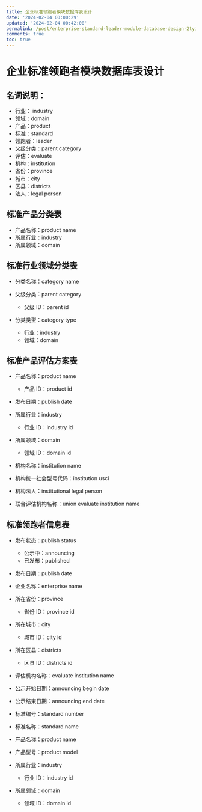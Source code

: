 ```yaml
---
title: 企业标准领跑者模块数据库表设计
date: '2024-02-04 00:00:29'
updated: '2024-02-04 00:42:00'
permalink: /post/enterprise-standard-leader-module-database-design-2tyigy.html
comments: true
toc: true
---
```


# 企业标准领跑者模块数据库表设计

## 名词说明：

* 行业： industry
* 领域：domain
* 产品：product
* 标准：standard
* 领跑者：leader
* 父级分类：parent category
* 评估：evaluate
* 机构：institution
* 省份：province
* 城市：city
* 区县：districts
* 法人：legal person

## 标准产品分类表

* 产品名称：product name
* 所属行业：industry
* 所属领域：domain

## 标准行业领域分类表

* 分类名称：category name
* 父级分类：parent category

  * 父级 ID：parent id
* 分类类型：category type

  * 行业：industry
  * 领域：domain

## 标准产品评估方案表

* 产品名称：product name

  * 产品 ID：product id
* 发布日期：publish date
* 所属行业：industry

  * 行业 ID：industry id
* 所属领域：domain

  * 领域 ID：domain id
* 机构名称：institution name
* 机构统一社会型号代码：institution usci
* 机构法人：institutional legal person
* 联合评估机构名称：union evaluate institution name

## 标准领跑者信息表

* 发布状态：publish status

  * 公示中：announcing
  * 已发布：published
* 发布日期：publish date
* 企业名称：enterprise name
* 所在省份：province

  * 省份 ID：province id
* 所在城市：city

  * 城市 ID：city id
* 所在区县：districts

  * 区县 ID：districts id
* 评估机构名称：evaluate institution name
* 公示开始日期：announcing begin date
* 公示结束日期：announcing end date
* 标准编号：standard number
* 标准名称：standard name
* 产品名称；product name
* 产品型号：product model
* 所属行业：industry

  * 行业 ID：industry id
* 所属领域：domain

  * 领域 ID：domain id

‍
